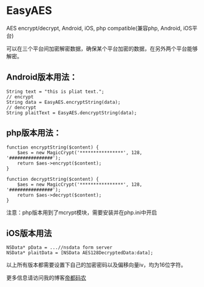 # EasyAES
AES encrypt/decrypt, Android, iOS, php compatible(兼容php, Android, iOS平台) 

可以在三个平台间加密解密数据，确保某个平台加密的数据，在另外两个平台能够解密。

## Android版本用法：
	String text = "this is pliat text.";
	// encrypt
	String data = EasyAES.encryptString(data);
	// dencrypt
	String plaitText = EasyAES.dencryptString(data);


## php版本用法：
	function encryptString($content) {
		$aes = new MagicCrypt('****************', 128, '################');
		return $aes->encrypt($content);
	}
 
	function decryptString($content) {
		$aes = new MagicCrypt('****************', 128, '################');
		return $aes->decrypt($content);
	}
注意：php版本用到了mcrypt模块，需要安装并在php.ini中开启


## iOS版本用法
	NSData* pData = ...//nsdata form server
	NSData* plaitData = [NSData AES128DecryptedData:data];
	

以上所有版本都需要设置下自己的加密密码以及偏移向量iv，均为16位字符。

更多信息请访问我的博客[帝都码农](http://diducoder.com)